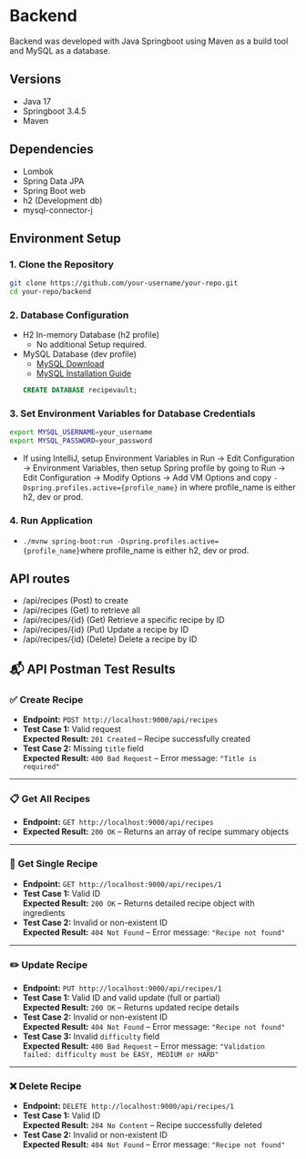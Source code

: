 # Backend
Backend was developed with Java Springboot using Maven as a build tool and MySQL as a database.

## Versions
- Java 17
- Springboot 3.4.5
- Maven

## Dependencies
- Lombok
- Spring Data JPA
- Spring Boot web
- h2 (Development db)
- mysql-connector-j

## Environment Setup

### 1. Clone the Repository
```bash
git clone https://github.com/your-username/your-repo.git
cd your-repo/backend
```

### 2. Database Configuration
- H2 In-memory Database (h2 profile)
    - No additional Setup required.
- MySQL Database (dev profile)
    - [MySQL Download](https://dev.mysql.com/downloads/)
    - [MySQL Installation Guide](https://dev.mysql.com/doc/refman/8.0/en/installing.html)
  ```sql
  CREATE DATABASE recipevault;

### 3. Set Environment Variables for Database Credentials
```bash
export MYSQL_USERNAME=your_username
export MYSQL_PASSWORD=your_password
```
- If using IntelliJ, setup Environment Variables in Run -> Edit Configuration -> Environment Variables, then setup Spring profile by going to Run -> Edit Configuration -> Modify Options -> Add VM Options and copy `-Dspring.profiles.active={profile_name}` in where profile_name is either h2, dev or prod.

### 4. Run Application
- `./mvnw spring-boot:run -Dspring.profiles.active={profile_name}`where profile_name is either h2, dev or prod.

## API routes
- /api/recipes (Post) to create
- /api/recipes (Get) to retrieve all
- /api/recipes/{id} (Get) Retrieve a specific recipe by ID
- /api/recipes/{id} (Put) Update a recipe by ID
- /api/recipes/{id} (Delete) Delete a recipe by ID

## 📬 API Postman Test Results

### ✅ **Create Recipe**
- **Endpoint:** `POST http://localhost:9000/api/recipes`
- **Test Case 1:** Valid request  
  **Expected Result:** `201 Created` – Recipe successfully created
- **Test Case 2:** Missing `title` field  
  **Expected Result:** `400 Bad Request` – Error message: `"Title is required"`

---

### 📋 **Get All Recipes**
- **Endpoint:** `GET http://localhost:9000/api/recipes`
- **Expected Result:** `200 OK` – Returns an array of recipe summary objects

---

### 📄 **Get Single Recipe**
- **Endpoint:** `GET http://localhost:9000/api/recipes/1`
- **Test Case 1:** Valid ID  
  **Expected Result:** `200 OK` – Returns detailed recipe object with ingredients
- **Test Case 2:** Invalid or non-existent ID  
  **Expected Result:** `404 Not Found` – Error message: `"Recipe not found"`

---

### ✏️ **Update Recipe**
- **Endpoint:** `PUT http://localhost:9000/api/recipes/1`
- **Test Case 1:** Valid ID and valid update (full or partial)  
  **Expected Result:** `200 OK` – Returns updated recipe details
- **Test Case 2:** Invalid or non-existent ID  
  **Expected Result:** `404 Not Found` – Error message: `"Recipe not found"`
- **Test Case 3:** Invalid `difficulty` field  
  **Expected Result:** `400 Bad Request` – Error message: `"Validation failed: difficulty must be EASY, MEDIUM or HARD"`

---

### ❌ **Delete Recipe**
- **Endpoint:** `DELETE http://localhost:9000/api/recipes/1`
- **Test Case 1:** Valid ID  
  **Expected Result:** `204 No Content` – Recipe successfully deleted
- **Test Case 2:** Invalid or non-existent ID  
  **Expected Result:** `404 Not Found` – Error message: `"Recipe not found"`

